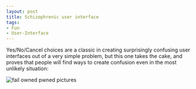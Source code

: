 ```yaml
---
layout: post
title: Schizophrenic user interface
tags:
- Fun
- User-Interface
---
```


Yes/No/Cancel choices are a classic in creating surprisingly confusing user interfaces out of a very simple problem, but this one takes the cake, and proves that people will find ways to create confusion even in the most unlikely situation: 

![fail owned pwned pictures](http://failblog.org/2008/09/07/error-fail/)
